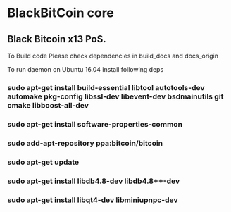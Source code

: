 # BlackBitCoin core

## Black Bitcoin x13 PoS.

To Build code 
Please check dependencies in build_docs and docs_origin


To run daemon on Ubuntu 16.04 install following deps

### sudo apt-get install build-essential libtool autotools-dev automake pkg-config libssl-dev libevent-dev bsdmainutils git cmake libboost-all-dev
### sudo apt-get install software-properties-common
### sudo add-apt-repository ppa:bitcoin/bitcoin
### sudo apt-get update
### sudo apt-get install libdb4.8-dev libdb4.8++-dev
### sudo apt-get install libqt4-dev libminiupnpc-dev

